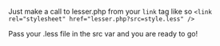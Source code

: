 Just make a call to lesser.php from your `link` tag like so
`<link rel="stylesheet" href="lesser.php?src=style.less" />`

Pass your .less file in the src var and you are ready to go!